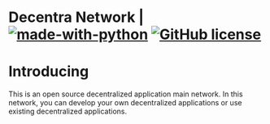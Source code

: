 # Decentra Network | [![made-with-python](https://img.shields.io/badge/Made%20with-Python-1f425f.svg)](https://www.python.org/) [![GitHub license](https://img.shields.io/github/license/Naereen/StrapDown.js.svg)](https://github.com/onuratakan/decentra_network-Network-Infrustructure/blob/master/LICENSE)

# Introducing
This is an open source decentralized application main network. In this network, you can develop your own decentralized applications or use existing decentralized applications.
